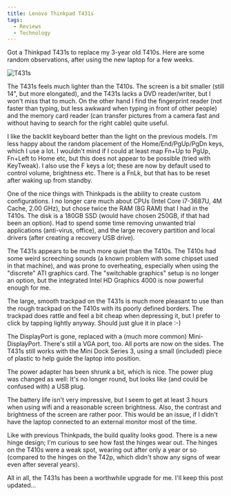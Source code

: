 ```yaml
---
title: Lenovo Thinkpad T431s
tags:
  - Reviews
  - Technology
---
```


Got a Thinkpad T431s to replace my 3-year old T410s. Here are some random observations, after using the new laptop for a few weeks.

![T431s](T431s.jpg)

The T431s feels much lighter than the T410s. The screen is a bit smaller (still 14", but more elongated), and the T431s lacks a DVD reader/writer, but I won't miss that to much. On the other hand I find the fingerprint reader (not faster than typing, but less awkward when typing in front of other people) and the memory card reader (can transfer pictures from a camera fast and without having to search for the right cable) quite useful.

I like the backlit keyboard better than the light on the previous models. I'm less happy about the random placement of the Home/End/PgUp/PgDn keys, which I use a lot. I wouldn't mind if I could at least map Fn+Up to PgUp, Fn+Left to Home etc, but this does not appear to be possible (tried with KeyTweak). I also use the F keys a lot; these are now by default used to control volume, brightness etc. There is a FnLk, but that has to be reset after waking up from standby.

One of the nice things with Thinkpads is the ability to create custom configurations. I no longer care much about CPUs (Intel Core i7-3687U, 4M Cache, 2.00 GHz), but chose twice the RAM (8G RAM) that I had in the T410s. The disk is a 180GB SSD (would have chosen 250GB, if that had been an option). Had to spend some time removing unwanted trial applications (anti-virus, office), and the large recovery partition and local drivers (after creating a recovery USB drive).

The T431s appears to be much more quiet than the T410s. The T410s had some weird screeching sounds (a known problem with some chipset used in that machine), and was prone to overheating, especially when using the "discrete" ATI graphics card. The "switchable graphics" setup is no longer an option, but the integrated Intel HD Graphics 4000 is now powerful enough for me.

The large, smooth trackpad on the T431s is much more pleasant to use than the rough trackpad on the T410s with its poorly defined borders. The trackpad does rattle and feel a bit cheap when depressing it, but I prefer to click by tapping lightly anyway. Should just glue it in place :-)

The DisplayPort is gone, replaced with a (much more common) Mini-DisplayPort. There's still a VGA port, too. All ports are now on the sides. The T431s still works with the Mini Dock Series 3, using a small (included) piece of plastic to help guide the laptop into position.

The power adapter has been shrunk a bit, which is nice. The power plug was changed as well: It's no longer round, but looks like (and could be confused with) a USB plug.

The battery life isn't very impressive, but I seem to get at least 3 hours when using wifi and a reasonable screen brightness. Also, the contrast and brightness of the screen are rather poor. This would be an issue, if I didn't have the laptop connected to an external monitor most of the time.

Like with previous Thinkpads, the build quality looks good. There is a new hinge design; I'm curious to see how fast the hinges wear out. The hinges on the T410s were a weak spot, wearing out after only a year or so (compared to the hinges on the T42p, which didn't show any signs of wear even after several years).

All in all, the T431s has been a worthwhile upgrade for me. I'll keep this post updated...
